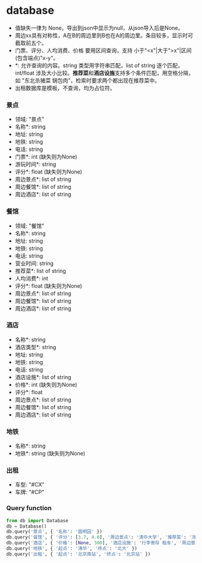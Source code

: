 # database

- 值缺失一律为 None，导出到json中显示为null，从json导入后是None。
- 周边xx具有对称性，A在B的周边里则B也在A的周边里。条目较多，显示时可截取前五个。
- 门票、评分、人均消费、价格 要用区间查询，支持 小于"<x"|大于">x"|区间(包含端点)"x-y"。
- *: 允许查询的内容。string 类型用字符串匹配，list of string 逐个匹配，int/float 涉及大小比较。**推荐菜**和**酒店设施**支持多个条件匹配，用空格分隔，如 "东北杀猪菜 锅包肉"，检索时要求两个都出现在推荐菜中。
- 出租数据库是模板，不查询，均为占位符。

### 景点

- 领域: "景点"
- 名称*: string
- 地址: string
- 地铁: string
- 电话: string
- 门票*: int (缺失则为None)
- 游玩时间*: string
- 评分*: float (缺失则为None)
- 周边景点*: list of string
- 周边餐馆*: list of string
- 周边酒店*: list of string



### 餐馆

- 领域: "餐馆"
- 名称*: string
- 地址: string
- 地铁: string
- 电话: string
- 营业时间: string
- 推荐菜*: list of string
- 人均消费*: int
- 评分*: float (缺失则为None)
- 周边景点*: list of string
- 周边餐馆*: list of string
- 周边酒店*: list of string



### 酒店

- 名称*: string
- 酒店类型*: string
- 地址: string
- 地铁: string
- 电话: string
- 酒店设施*: list of string
- 价格*: int (缺失则为None)
- 评分*: float
- 周边景点*: list of string
- 周边餐馆*: list of string
- 周边酒店*: list of string




### 地铁

- 名称*: string
- 地铁*: string (缺失则为None)



### 出租

- 车型: "#CX"
- 车牌: "#CP"

### Query function

```python
from db import Database
db = Database()
db.query('景点', { '名称': '圆明园' })
db.query('餐馆', { '评分': [3.7, 4.0], '周边景点': '清华大学', '推荐菜': '冻豆腐 涮羊肉' })
db.query('酒店', { '价格': [None, 300], '酒店设施': '行李寄存 租车', '周边景点': '仁和公园' })
db.query('地铁', { '起点': '清华', '终点': '北大' })
db.query('出租', { '起点': '北京南站', '终点': '北京站' })
```

